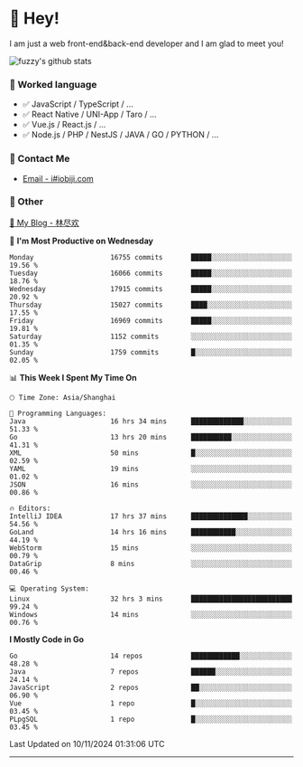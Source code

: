 # 👋 Hey!

I am just a web front-end&back-end developer and I am glad to meet you!

![fuzzy's github stats](https://github-readme-stats.vercel.app/api?username=JaydenForYou&&show_icons=true&&title_color=1abc9c&&icon_color=1abc9c)


### 📝 Worked language

- ✅ JavaScript / TypeScript / ...
- ✅ React Native / UNI-App / Taro / ...
- ✅ Vue.js / React.js / ...
- ✅ Node.js / PHP / NestJS / JAVA / GO / PYTHON / ...

### 📮 Contact Me

- [Email - i#iobiji.com](mailto:i@iobiji.com)


### 🤪 Other

[📌 My Blog - 林尽欢](https://iobiji.com)

<!--START_SECTION:waka-->
📅 **I'm Most Productive on Wednesday** 

```text
Monday                   16755 commits       █████░░░░░░░░░░░░░░░░░░░░   19.56 % 
Tuesday                  16066 commits       █████░░░░░░░░░░░░░░░░░░░░   18.76 % 
Wednesday                17915 commits       █████░░░░░░░░░░░░░░░░░░░░   20.92 % 
Thursday                 15027 commits       ████░░░░░░░░░░░░░░░░░░░░░   17.55 % 
Friday                   16969 commits       █████░░░░░░░░░░░░░░░░░░░░   19.81 % 
Saturday                 1152 commits        ░░░░░░░░░░░░░░░░░░░░░░░░░   01.35 % 
Sunday                   1759 commits        █░░░░░░░░░░░░░░░░░░░░░░░░   02.05 % 
```


📊 **This Week I Spent My Time On** 

```text
🕑︎ Time Zone: Asia/Shanghai

💬 Programming Languages: 
Java                     16 hrs 34 mins      █████████████░░░░░░░░░░░░   51.33 % 
Go                       13 hrs 20 mins      ██████████░░░░░░░░░░░░░░░   41.31 % 
XML                      50 mins             █░░░░░░░░░░░░░░░░░░░░░░░░   02.59 % 
YAML                     19 mins             ░░░░░░░░░░░░░░░░░░░░░░░░░   01.02 % 
JSON                     16 mins             ░░░░░░░░░░░░░░░░░░░░░░░░░   00.86 % 

🔥 Editors: 
IntelliJ IDEA            17 hrs 37 mins      ██████████████░░░░░░░░░░░   54.56 % 
GoLand                   14 hrs 16 mins      ███████████░░░░░░░░░░░░░░   44.19 % 
WebStorm                 15 mins             ░░░░░░░░░░░░░░░░░░░░░░░░░   00.79 % 
DataGrip                 8 mins              ░░░░░░░░░░░░░░░░░░░░░░░░░   00.46 % 

💻 Operating System: 
Linux                    32 hrs 3 mins       █████████████████████████   99.24 % 
Windows                  14 mins             ░░░░░░░░░░░░░░░░░░░░░░░░░   00.76 % 
```

**I Mostly Code in Go** 

```text
Go                       14 repos            ████████████░░░░░░░░░░░░░   48.28 % 
Java                     7 repos             ██████░░░░░░░░░░░░░░░░░░░   24.14 % 
JavaScript               2 repos             ██░░░░░░░░░░░░░░░░░░░░░░░   06.90 % 
Vue                      1 repo              █░░░░░░░░░░░░░░░░░░░░░░░░   03.45 % 
PLpgSQL                  1 repo              █░░░░░░░░░░░░░░░░░░░░░░░░   03.45 % 
```




 Last Updated on 10/11/2024 01:31:06 UTC
<!--END_SECTION:waka-->
---

